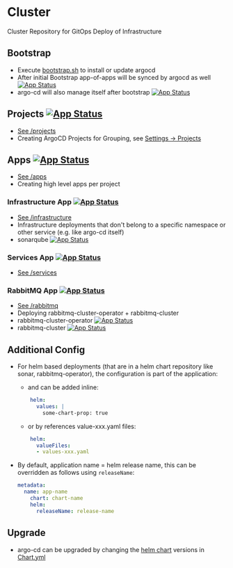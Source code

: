 # Cluster
Cluster Repository for GitOps Deploy of Infrastructure 

## Bootstrap
- Execute [bootstrap.sh](bootstrap/bootstrap.sh) to install or update argocd
- After initial Bootstrap app-of-apps will be synced by argocd as well [![App Status](https://argocd.robert-wiesner.de/api/badge?name=app-of-apps&revision=true)](https://argocd.robert-wiesner.de/applications/app-of-apps)
- argo-cd will also manage itself after bootstrap [![App Status](https://argocd.robert-wiesner.de/api/badge?name=argo-cd&revision=true)](https://argocd.robert-wiesner.de/applications/argo-cd)

## Projects [![App Status](https://argocd.robert-wiesner.de/api/badge?name=projects&revision=true)](https://argocd.robert-wiesner.de/applications/projects)
- [See /projects](./projects)
- Creating ArgoCD Projects for Grouping, see [Settings -> Projects](https://argocd.robert-wiesner.de/settings/projects)

## Apps [![App Status](https://argocd.robert-wiesner.de/api/badge?name=apps&revision=true)](https://argocd.robert-wiesner.de/applications/apps)
- [See /apps](./apps)
- Creating high level apps per project
 
### Infrastructure App [![App Status](https://argocd.robert-wiesner.de/api/badge?name=infrastructure&revision=true)](https://argocd.robert-wiesner.de/applications/infrastructure)
- [See /infrastructure](./infrastructure)
- Infrastructure deployments that don't belong to a specific namespace or other service (e.g. like argo-cd itself)
- sonarqube [![App Status](https://argocd.robert-wiesner.de/api/badge?name=sonar&revision=true)](https://argocd.robert-wiesner.de/applications/sonar)

### Services App [![App Status](https://argocd.robert-wiesner.de/api/badge?name=services&revision=true)](https://argocd.robert-wiesner.de/applications/services)
- [See /services](./services)

### RabbitMQ App [![App Status](https://argocd.robert-wiesner.de/api/badge?name=rabbitmq-app&revision=true)](https://argocd.robert-wiesner.de/applications/rabbitmq-app)
- [See /rabbitmq](./rabbitmq)
- Deploying rabbitmq-cluster-operator + rabbitmq-cluster
- rabbitmq-cluster-operator [![App Status](https://argocd.robert-wiesner.de/api/badge?name=rabbitmq-cluster-operator&revision=true)](https://argocd.robert-wiesner.de/applications/rabbitmq-cluster-operator)
- rabbitmq-cluster [![App Status](https://argocd.robert-wiesner.de/api/badge?name=rabbitmq-cluster&revision=true)](https://argocd.robert-wiesner.de/applications/rabbitmq-cluster)


## Additional Config
- For helm based deployments (that are in a helm chart repository like sonar, rabbitmq-operator), the configuration is part of the application:
  - and can be added inline:
  ```yaml
      helm:
        values: |
          some-chart-prop: true
  ```
  - or by references value-xxx.yaml files:
  ```yaml
      helm:
        valueFiles:
        - values-xxx.yaml
  ```

- By default, application name = helm release name, this can be overridden as follows using `releaseName`:
  ```yaml
  metadata:
    name: app-name
      chart: chart-name
      helm:
        releaseName: release-name
  ```
## Upgrade
- argo-cd can be upgraded by changing the [helm chart](https://artifacthub.io/packages/helm/argo/argo-cd) versions in [Chart.yml](./bootstrap/argo-cd/Chart.yaml)